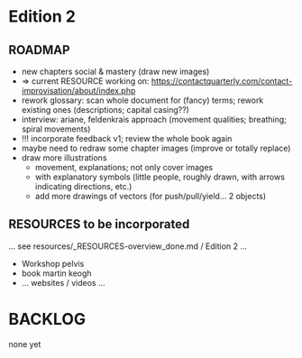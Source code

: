 Edition 2
====================================================================================================

ROADMAP
------------------------------------------------------------------------
* new chapters social & mastery (draw new images)
* => current RESOURCE working on: https://contactquarterly.com/contact-improvisation/about/index.php
* rework glossary: scan whole document for (fancy) terms; rework existing ones (descriptions; capital casing??)
* interview: ariane, feldenkrais approach (movement qualities; breathing; spiral movements)
* !!! incorporate feedback v1; review the whole book again
* maybe need to redraw some chapter images (improve or totally replace)
* draw more illustrations
    * movement, explanations; not only cover images
    * with explanatory symbols (little people, roughly drawn, with arrows indicating directions, etc.)
    * add more drawings of vectors (for push/pull/yield... 2 objects)


RESOURCES to be incorporated
------------------------------------------------------------------------
... see resources/_RESOURCES-overview_done.md / Edition 2 ...
* Workshop pelvis
* book martin keogh
* ... websites / videos ...


BACKLOG
====================================================================================================
none yet
